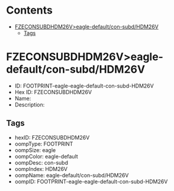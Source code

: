 



Contents
========

* [FZECONSUBDHDM26V>eagle-default/con-subd/HDM26V](#fzeconsubdhdm26veagle-defaultcon-subdhdm26v)
	* [Tags](#tags)

# FZECONSUBDHDM26V>eagle-default/con-subd/HDM26V

- ID: FOOTPRINT-eagle-eagle-default-con-subd-HDM26V
- Hex ID: FZECONSUBDHDM26V
- Name: 
- Description: 

## Tags

- hexID: FZECONSUBDHDM26V
- oompType: FOOTPRINT
- oompSize: eagle
- oompColor: eagle-default
- oompDesc: con-subd
- oompIndex: HDM26V
- oompName: eagle-default/con-subd/HDM26V
- oompID: FOOTPRINT-eagle-eagle-default-con-subd-HDM26V
